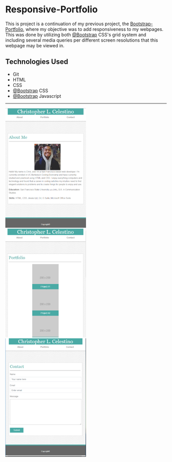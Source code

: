 # Responsive-Portfolio
 
 This is project is a continuation of my previous project, the [Bootstrap-Portfolio](https://github.com/BAANG/Bootstrap-Portfolio), where my objective was to add responsiveness to my webpages. This was done by utilizing both [@Bootstrap](https://github.com/twbs/bootstrap) CSS's grid system and including several media queries per different screen resolutions that this webpage may be viewed in.

## Technologies Used
* Git
* HTML
* CSS
* [@Bootstrap](https://github.com/twbs/bootstrap) CSS
* [@Bootstrap](https://github.com/twbs/bootstrap) Javascript

---

<img src="assets/images/index-responsive.PNG" width=50%>

<img src="assets/images/portfolio-responsive.PNG" width=50%>

<img src="assets/images/contact-responsive.PNG" width=50%>